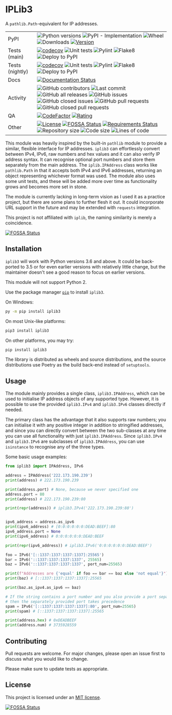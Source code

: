 # IPLib3

A `pathlib.Path`-equivalent for IP addresses.

|              |   |
|--------------|---|
| PyPI         | ![Python versions](https://img.shields.io/pypi/pyversions/iplib3?logo=python) ![PyPI - Implementation](https://img.shields.io/pypi/implementation/iplib3) ![Wheel](https://img.shields.io/pypi/wheel/iplib3?logo=pypi) ![Downloads](https://img.shields.io/pypi/dm/iplib3?logo=pypi) [![Version](https://img.shields.io/pypi/v/iplib3)](https://pypi.org/project/iplib3/) |
| Tests (main) | [![codecov](https://codecov.io/gh/Diapolo10/iplib3/branch/main/graph/badge.svg?token=JUWGSVLIF3)](https://codecov.io/gh/Diapolo10/iplib3) ![Unit tests](https://github.com/diapolo10/iplib3/workflows/Unit%20tests/badge.svg) ![Pylint](https://github.com/diapolo10/iplib3/workflows/Pylint/badge.svg) ![Flake8](https://github.com/diapolo10/iplib3/workflows/Flake8/badge.svg) ![Deploy to PyPI](https://github.com/diapolo10/iplib3/workflows/Deploy%20to%20PyPI/badge.svg) |
| Tests (nightly) | [![codecov](https://codecov.io/gh/Diapolo10/iplib3/branch/nightly/graph/badge.svg?token=JUWGSVLIF3)](https://codecov.io/gh/Diapolo10/iplib3/branch/nightly) ![Unit tests](https://github.com/diapolo10/iplib3/workflows/Unit%20tests/badge.svg?branch=nightly) ![Pylint](https://github.com/diapolo10/iplib3/workflows/Pylint/badge.svg?branch=nightly) ![Flake8](https://github.com/diapolo10/iplib3/workflows/Flake8/badge.svg?branch=nightly) ![Deploy to PyPI](https://github.com/diapolo10/iplib3/workflows/Deploy%20to%20PyPI/badge.svg?branch=nightly) |
| Docs         | [![Documentation Status](https://readthedocs.org/projects/iplib3/badge/?version=latest)](https://iplib3.readthedocs.io/en/latest/?badge=latest) |
| Activity     | ![GitHub contributors](https://img.shields.io/github/contributors/diapolo10/iplib3) ![Last commit](https://img.shields.io/github/last-commit/diapolo10/iplib3?logo=github) ![GitHub all releases](https://img.shields.io/github/downloads/diapolo10/iplib3/total?logo=github) ![GitHub issues](https://img.shields.io/github/issues/diapolo10/iplib3) ![GitHub closed issues](https://img.shields.io/github/issues-closed/diapolo10/iplib3) ![GitHub pull requests](https://img.shields.io/github/issues-pr/diapolo10/iplib3) ![GitHub closed pull requests](https://img.shields.io/github/issues-pr-closed/diapolo10/iplib3) |
| QA           | [![CodeFactor](https://www.codefactor.io/repository/github/diapolo10/iplib3/badge?logo=codefactor)](https://www.codefactor.io/repository/github/diapolo10/iplib3) [![Rating](https://img.shields.io/librariesio/sourcerank/pypi/iplib3)](https://libraries.io/github/Diapolo10/iplib3/sourcerank) |
| Other        | [![License](https://img.shields.io/github/license/diapolo10/iplib3)](https://opensource.org/licenses/MIT) [![FOSSA Status](https://app.fossa.com/api/projects/git%2Bgithub.com%2FDiapolo10%2Fiplib3.svg?type=shield)](https://app.fossa.com/projects/git%2Bgithub.com%2FDiapolo10%2Fiplib3?ref=badge_shield) [![Requirements Status](https://requires.io/github/Diapolo10/iplib3/requirements.svg?branch=nightly)](https://requires.io/github/Diapolo10/iplib3/requirements/?branch=nightly) ![Repository size](https://img.shields.io/github/repo-size/diapolo10/iplib3?logo=github) ![Code size](https://img.shields.io/github/languages/code-size/diapolo10/iplib3?logo=github) ![Lines of code](https://img.shields.io/tokei/lines/github/diapolo10/iplib3?logo=github) |

This module was heavily inspired by the built-in `pathlib` module to provide a similar, flexible interface for IP addresses. `iplib3` can effortlessly convert between IPv4, IPv6, raw numbers and hex values and it can also verify IP address syntax. It can recognise optional port numbers and store them separately from the main address. The `iplib.IPAddress` class works like `pathlib.Path` in that it accepts both IPv4 and IPv6 addresses, returning an object representing whichever format was used. The module also uses some unit tests, and these will be added more over time as functionality grows and becomes more set in stone.

The module is currently lacking in long-term vision as I used it as a practice project, but there are some plans to further flesh it out. It could incorporate URL support in the future and may be extended with `requests` integration.

This project is not affiliated with `iplib`, the naming similarity is merely a coincidence.


[![FOSSA Status](https://app.fossa.com/api/projects/git%2Bgithub.com%2FDiapolo10%2Fiplib3.svg?type=large)](https://app.fossa.com/projects/git%2Bgithub.com%2FDiapolo10%2Fiplib3?ref=badge_large)

## Installation

`iplib3` will work with Python versions 3.6 and above. It could be back-ported to 3.5 or for even earlier versions with relatively little change, but the maintainer doesn't see a good reason to focus on earlier versions.

This module will not support Python 2.

Use the package manager [`pip`](https://pip.pypa.io/en/stable/) to install `iplib3`.

On Windows:

```sh
py -m pip install iplib3
```

On most Unix-like platforms:

```sh
pip3 install iplib3
```

On other platforms, you may try:

```sh
pip install iplib3
```

The library is distributed as wheels and source distributions, and the source distributions use Poetry as the build back-end instead of `setuptools`.

## Usage

The module mainly provides a single class, `iplib3.IPAddress`, which can be used to initialise IP address objects of any supported type. However, it is possible to use the provided `iplib3.IPv4` and `iplib3.IPv6` classes directly if needed.

The primary class has the advantage that it also supports raw numbers; you can initialise it with any positive integer in addition to stringified addresses, and since you can directly convert between the two sub-classes at any time you can use all functionality with just `iplib3.IPAddress`. Since `iplib3.IPv4` and `iplib3.IPv6` are subclasses of `iplib3.IPAddress`, you can use `isinstance` to recognise any of the three types.

Some basic usage examples:

```python
from iplib3 import IPAddress, IPv6

address = IPAddress('222.173.190.239')
print(address) # 222.173.190.239

print(address.port) # None, because we never specified one
address.port = 80
print(address) # 222.173.190.239:80

print(repr(address)) # iplib3.IPv4('222.173.190.239:80')


ipv6_address = address.as_ipv6
print(ipv6_address) # [0:0:0:0:0:0:DEAD:BEEF]:80
ipv6_address.port = None
print(ipv6_address) # 0:0:0:0:0:0:DEAD:BEEF

print(repr(ipv6_address)) # iplib3.IPv6('0:0:0:0:0:0:DEAD:BEEF')

foo = IPv6('[::1337:1337:1337:1337]:25565')
bar = IPv6('::1337:1337:1337:1337', 25565)
baz = IPv6('::1337:1337:1337:1337', port_num=25565)

print(f"Addresses are {'equal' if foo == bar == baz else 'not equal'}")
print(baz) # [::1337:1337:1337:1337]:25565

print(baz.as_ipv4.as_ipv6 == baz)

# If the string contains a port number and you also provide a port separately,
# then the separately provided port takes precedence
spam = IPv6('[::1337:1337:1337:1337]:80', port_num=25565)
print(spam) # [::1337:1337:1337:1337]:25565

print(address.hex) # 0xDEADBEEF
print(address.num) # 3735928559
```

## Contributing

Pull requests are welcome. For major changes, please open an issue first to discuss what you would like to change.

Please make sure to update tests as appropriate.

## License

This project is licensed under an [MIT license](./LICENSE).

[![FOSSA Status](https://app.fossa.com/api/projects/git%2Bgithub.com%2FDiapolo10%2Fiplib3.svg?type=large)](https://app.fossa.com/projects/git%2Bgithub.com%2FDiapolo10%2Fiplib3?ref=badge_large)
